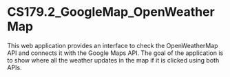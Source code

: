 # CS179.2_GoogleMap_OpenWeatherMap
This web application provides an interface to check the OpenWeatherMap API and connects it with the Google Maps API. The goal of the application is to show where all the weather updates in the map if it is clicked using both APIs.
